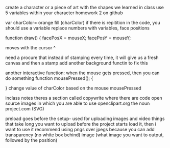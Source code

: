 create a character or a piece of art with the shapes we learned in class
use 5 variables within your character
homework 2 on github

var charColor= orange
fill (charColor)
if there is repitition in the code, you should use a variable
replace numbers with variables, face positions

function draw() {
  facePosX = mouseX;
  facePosY = mouseY;

  moves with the cursor ^

  need a procure that instead of stamping every time,
  it will give us a fresh canvas and then a stamp
  add another background functin to fix this

  another interactive function: when the mouse gets pressed, then you can do something
  function mousePressed(); {

  }
  change value of charColor based on the mouse mousePressed

  inclass notes theres a section called copywrite where there are code open source images in which you are able to use 
  openclipart.org
  the noun project.com (SVG)


  preload goes before the setup- used for uploading images and video
  things that take long you want to upload before the project starts
  load it, then i want to use it
  recommend using pngs over jpegs because you can add transparency (no white box behind)
  image (what image you want to output, followed by the position)
